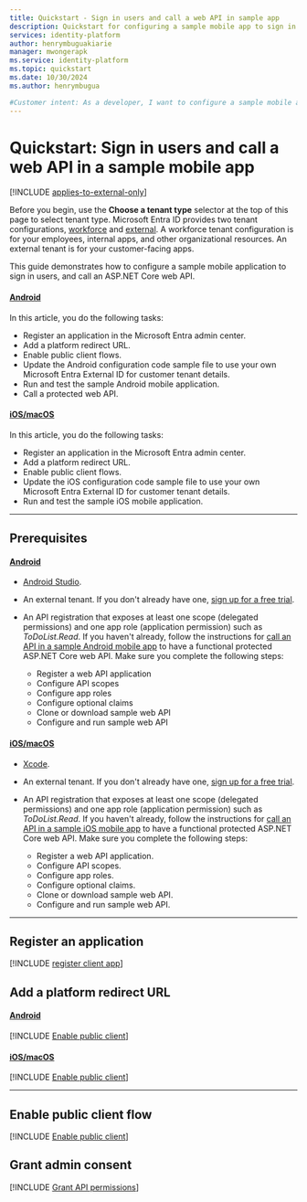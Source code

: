 ```yaml
---
title: Quickstart - Sign in users and call a web API in sample app
description: Quickstart for configuring a sample mobile app to sign in users and call web API with Microsoft identity platform.
services: identity-platform
author: henrymbuguakiarie
manager: mwongerapk
ms.service: identity-platform
ms.topic: quickstart
ms.date: 10/30/2024
ms.author: henrymbugua

#Customer intent: As a developer, I want to configure a sample mobile app so that I can sign in my users and call web API by using Microsoft identity platform.
---
```


# Quickstart: Sign in users and call a web API in a sample mobile app

[!INCLUDE [applies-to-external-only](../external-id/includes/applies-to-external-only.md)]

Before you begin, use the **Choose a tenant type** selector at the top of this page to select tenant type. Microsoft Entra ID provides two tenant configurations, [workforce](../external-id/tenant-configurations.md) and [external](../external-id/tenant-configurations.md). A workforce tenant configuration is for your employees, internal apps, and other organizational resources. An external tenant is for your customer-facing apps.

This guide demonstrates how to configure a sample mobile application to sign in users, and call an ASP.NET Core web API.

#### [Android](#tab/android-external)

In this article, you do the following tasks: 
 
- Register an application in the Microsoft Entra admin center.
- Add a platform redirect URL.
- Enable public client flows.   
- Update the Android configuration code sample file to use your own Microsoft Entra External ID for customer tenant details.  
- Run and test the sample Android mobile application.
- Call a protected web API.

#### [iOS/macOS](#tab/ios-macos-external)

In this article, you do the following tasks: 

- Register an application in the Microsoft Entra admin center.
- Add a platform redirect URL.
- Enable public client flows.   
- Update the iOS configuration code sample file to use your own Microsoft Entra External ID for customer tenant details.  
- Run and test the sample iOS mobile application. 

---

## Prerequisites

#### [Android](#tab/android-external)

- <a href="https://developer.android.com/studio" target="_blank">Android Studio</a>.
- An external tenant. If you don't already have one, <a href="https://aka.ms/ciam-free-trial?wt.mc_id=ciamcustomertenantfreetrial_linkclick_content_cnl" target="_blank">sign up for a free trial</a>. 
- An API registration that exposes at least one scope (delegated permissions) and one app role (application permission) such as *ToDoList.Read*. If you haven't already, follow the instructions for [call an API in a sample Android mobile app](../external-id/customers/sample-native-authentication-android-sample-app-call-web-api.md) to have a functional protected ASP.NET Core web API. Make sure you complete the following steps:

    - Register a web API application
    - Configure API scopes
    - Configure app roles
    - Configure optional claims
    - Clone or download sample web API
    - Configure and run sample web API

#### [iOS/macOS](#tab/ios-macos-external)

- <a href="https://developer.apple.com/xcode/resources/" target="_blank">Xcode</a>.
- An external tenant. If you don't already have one, <a href="https://aka.ms/ciam-free-trial?wt.mc_id=ciamcustomertenantfreetrial_linkclick_content_cnl" target="_blank">sign up for a free trial</a>.
- An API registration that exposes at least one scope (delegated permissions) and one app role (application permission) such as *ToDoList.Read*. If you haven't already, follow the instructions for [call an API in a sample iOS mobile app](../external-id/customers/sample-native-authentication-ios-sample-app-call-web-api.md) to have a functional protected ASP.NET Core web API. Make sure you complete the following steps:

    - Register a web API application.
    - Configure API scopes.
    - Configure app roles.
    - Configure optional claims.
    - Clone or download sample web API.
    - Configure and run sample web API.

---

## Register an application

[!INCLUDE [register client app](../external-id/customers/includes/register-app/register-client-app-common.md)]

## Add a platform redirect URL

#### [Android](#tab/android-external)

[!INCLUDE [Enable public client](../external-id/customers/includes/register-app/add-platform-redirect-url-android.md)]

#### [iOS/macOS](#tab/ios-macos-external)

[!INCLUDE [Enable public client](../external-id/customers/includes/register-app/add-platform-redirect-url-ios.md)]

---

## Enable public client flow

[!INCLUDE [Enable public client](../external-id/customers/includes/register-app/enable-public-client-flow.md)]

## Grant admin consent

[!INCLUDE [Grant API permissions](../external-id/customers/includes/register-app/grant-api-permission-sign-in.md)]
